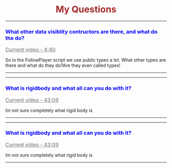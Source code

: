 <h1 align="center" style="color:brown;;">My Questions</h1>

---


<h3 style="color:Blue;">What other data visiblity contructors are there, and what do the do?</h3>
<a 
style="color: grey; font-weight: 500; font-size: 1rem;" 
href="https://www.youtube.com/watch?v=HVB6UVcb3f8&list=PLPV2KyIb3jR5QFsefuO2RlAgWEz6EvVi6&index=5"
>
Current video - 4:40
</a>

<p>
So in the FollowPlayer script we use public types a lot. What other types are there and what do they do?Are they even called types!
</p>

-----

---


<h3 style="color:Blue;">What is rigidbody and what all can you do with it?</h3>
<a 
style="color: grey; font-weight: 500; font-size: 1rem;" 
href="https://www.youtube.com/watch?v=gAB64vfbrhI&list=PLPV2KyIb3jR5QFsefuO2RlAgWEz6EvVi6&index=6"
>
Current video - 43:09
</a>

<p>
Im not sure completely what rigid body is
</p>

-----

---


<h3 style="color:Blue;">What is rigidbody and what all can you do with it?</h3>
<a 
style="color: grey; font-weight: 500; font-size: 1rem;" 
href="https://www.youtube.com/watch?v=gAB64vfbrhI&list=PLPV2KyIb3jR5QFsefuO2RlAgWEz6EvVi6&index=6"
>
Current video - 43:09
</a>

<p>
Im not sure completely what rigid body is
</p>

-----